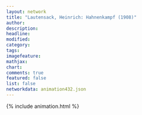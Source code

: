 ```yaml
---
layout: network
title: "Lautensack, Heinrich: Hahnenkampf (1908)"
author:
description:
headline:
modified:
category:
tags:
imagefeature: 
mathjax: 
chart: 
comments: true
featured: false
list: false
networkdata: animation432.json
---
```

{% include animation.html %}
